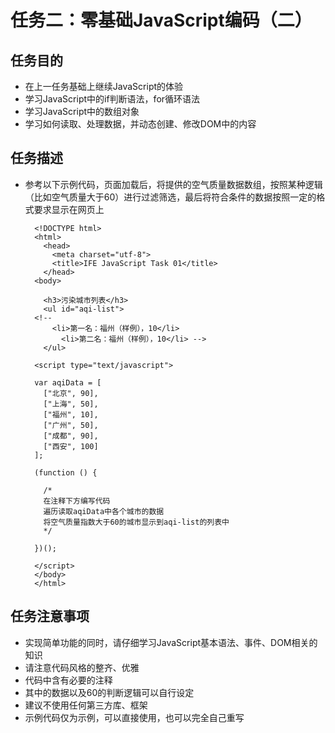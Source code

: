 # 任务二：零基础JavaScript编码（二）

## 任务目的

- 在上一任务基础上继续JavaScript的体验
- 学习JavaScript中的if判断语法，for循环语法
- 学习JavaScript中的数组对象
- 学习如何读取、处理数据，并动态创建、修改DOM中的内容

## 任务描述

- 参考以下示例代码，页面加载后，将提供的空气质量数据数组，按照某种逻辑（比如空气质量大于60）进行过滤筛选，最后将符合条件的数据按照一定的格式要求显示在网页上

		<!DOCTYPE html>
		<html>
		  <head>
		    <meta charset="utf-8">
		    <title>IFE JavaScript Task 01</title>
		  </head>
		<body>
		
		  <h3>污染城市列表</h3>
		  <ul id="aqi-list">
		<!--   
		    <li>第一名：福州（样例），10</li>
		      <li>第二名：福州（样例），10</li> -->
		  </ul>
		
		<script type="text/javascript">
		
		var aqiData = [
		  ["北京", 90],
		  ["上海", 50],
		  ["福州", 10],
		  ["广州", 50],
		  ["成都", 90],
		  ["西安", 100]
		];
		
		(function () {
		
		  /*
		  在注释下方编写代码
		  遍历读取aqiData中各个城市的数据
		  将空气质量指数大于60的城市显示到aqi-list的列表中
		  */
		
		})();
		
		</script>
		</body>
		</html>

## 任务注意事项

- 实现简单功能的同时，请仔细学习JavaScript基本语法、事件、DOM相关的知识
- 请注意代码风格的整齐、优雅
- 代码中含有必要的注释
- 其中的数据以及60的判断逻辑可以自行设定
- 建议不使用任何第三方库、框架
- 示例代码仅为示例，可以直接使用，也可以完全自己重写